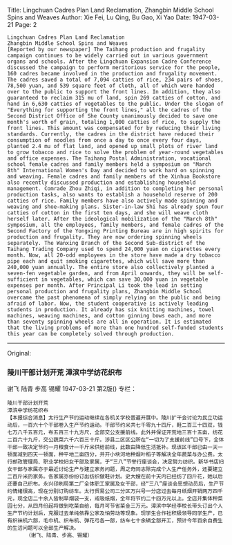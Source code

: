 Title: Lingchuan Cadres Plan Land Reclamation, Zhangbin Middle School Spins and Weaves
Author: Xie Fei, Lu Qing, Bu Gao, Xi Yao
Date: 1947-03-21
Page: 2

    Lingchuan Cadres Plan Land Reclamation
    Zhangbin Middle School Spins and Weaves
    [Reported by our newspaper] The Taihang production and frugality campaign continues to be widely carried out in various government organs and schools. After the Lingchuan Expansion Cadre Conference discussed the campaign to perform meritorious service for the people, 160 cadres became involved in the production and frugality movement. The cadres saved a total of 7,094 catties of rice, 234 pairs of shoes, 78,500 yuan, and 539 square feet of cloth, all of which were handed over to the public to support the front lines. In addition, they also guaranteed to reclaim 315 mu of land, spin 269 catties of cotton, and hand in 6,630 catties of vegetables to the public. Under the slogan of "Everything for supporting the front lines," all the cadres of the Second District Office of She County unanimously decided to save one month's worth of grain, totaling 1,000 catties of rice, to supply the front lines. This amount was compensated for by reducing their living standards. Currently, the cadres in the district have reduced their consumption of noodles from once a day to once every four days, planted 2.4 mu of flat land, and opened up small plots of river land to grow tobacco and rice to solve the problem of year-round vegetables and office expenses. The Taihang Postal Administration, vocational school female cadres and family members held a symposium on "March 8th" International Women's Day and decided to work hard on spinning and weaving. Female cadres and family members of the Xinhua Bookstore also recently discussed production and establishing household management. Comrade Zhou Zhiqi, in addition to completing her personal production tasks, also wants to establish a household reserve of 200 catties of rice. Family members have also actively made spinning and weaving and shoe-making plans. Sister-in-law Shi has already spun four catties of cotton in the first ten days, and she will weave cloth herself later. After the ideological mobilization of the "March 8th" symposium, all the employees, family members, and female cadres of the Second Factory of the Yongxing Printing Bureau are in high spirits for production and frugality. They are now ordering spinning wheels separately. The Wanxing Branch of the Second Sub-district of the Taihang Trading Company used to spend 24,000 yuan on cigarettes every month. Now, all 20-odd employees in the store have made a dry tobacco pipe each and quit smoking cigarettes, which will save more than 240,000 yuan annually. The entire store also collectively planted a seven-fen vegetable garden, and from April onwards, they will be self-sufficient in vegetables, which can save 30,000 yuan in vegetable expenses per month. After Principal Li took the lead in setting personal production and frugality plans, Zhangbin Middle School overcame the past phenomena of simply relying on the public and being afraid of labor. Now, the student cooperative is actively leading students in production. It already has six knitting machines, towel machines, weaving machines, and cotton ginning bows each, and more than seventy spinning wheels are all in operation. It is estimated that the living problems of more than one hundred self-funded students this year can be completely solved through production.



<hr /> 

Original: 


### 陵川干部计划开荒  漳滨中学纺花织布
谢飞  陆青  步高  锡耀
1947-03-21
第2版()
专栏：

    陵川干部计划开荒
    漳滨中学纺花织布
    【本报综合消息】太行生产节约运动继续在各机关学校普遍开展中。陵川扩干会讨论为民立功运动后，一百六十个干部卷入生产节约运动。干部节约米共七千零九十四斤，鞋二百三十四双，钱七万八千五百元，布五百三十九方尺，全部交公支援前线。此外并保证开荒地三百十五亩，纺花二百六十九斤，交公蔬菜六千六百三十斤。涉县二区区公所在“一切为了支援前线”口号下，全体干部一致决定节约一月粮食计一千斤米供给前线，此数由降低生活抵补。现该区干部已由一天一顿面减到四天一顿面，种平地二亩四分，并开小块河地种烟叶稻子等解决全年蔬菜与办公费。太行邮政管理局、职业学校妇女干部及家属，于“三八”节举行座谈会，决定努力纺织。新华书店妇女干部与家属亦于最近讨论生产与建立家务问题，周之奇同志除完成个人生产任务外，还要建立二百斤米的家务。各家属亦纷纷订出纺织做鞋计划。史大嫂在前十天内已经纺了四斤花，她以后还要自己织布。永兴印刷局第二厂全体职工家属及女干部，经“三八”座谈会思想动员后，生产节约情绪很高，现在分别订购纺车。太行贸易公司二分区万兴号一分店过去每月纸烟开销两万四千元，现全店二十余人皆制旱烟袋一支，戒吸纸烟，全年将节约二十四万元以上。全店并集体种菜园七分，从四月份起将做到吃菜自给，每月可节省菜金三万元。漳滨中学经李校长带头订出个人生产节约计划后，克服过去单纯依靠公家及怕劳动等现象。现学生合作社积极领导同学生产，已有织袜机六部，毛巾机、织布机、弹花弓各一部，纺车七十余辆全部开工，预计今年百余自费生的生活问题可以全部生产解决。
          （谢飞、陆青、步高、锡耀）
